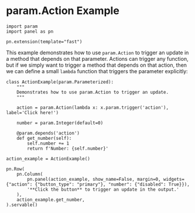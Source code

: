 # param.Action Example

```{pyodide}
import param
import panel as pn

pn.extension(template="fast")
```

This example demonstrates how to use ``param.Action`` to trigger an update in a method that depends on that parameter. Actions can trigger any function, but if we simply want to trigger a method that depends on that action, then we can define a small ``lambda`` function that triggers the parameter explicitly:

```{pyodide}
class ActionExample(param.Parameterized):
    """
    Demonstrates how to use param.Action to trigger an update.
    """

    action = param.Action(lambda x: x.param.trigger('action'), label='Click here!')

    number = param.Integer(default=0)

    @param.depends('action')
    def get_number(self):
        self.number += 1
        return f'Number: {self.number}'

action_example = ActionExample()

pn.Row(
    pn.Column(
        pn.panel(action_example, show_name=False, margin=0, widgets={"action": {"button_type": "primary"}, "number": {"disabled": True}}),
        '**Click the button** to trigger an update in the output.'
    ),
    action_example.get_number,
).servable()
```
